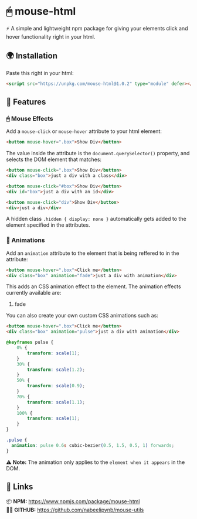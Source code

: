 # 🖱 mouse-html

⚡ A simple and lightweight npm package for giving your elements click and hover functionality right in your html.


## 🌍 Installation

Paste this right in your html:
```html
<script src="https://unpkg.com/mouse-html@1.0.2" type="module" defer></script>
```

## 🚀 Features

### 🖱 Mouse Effects

Add a `mouse-click` or `mouse-hover` attribute to your html element:

```html
<button mouse-hover=".box">Show Div</button>
```

The value inside the attribute is the `document.querySelector()` property, and selects the DOM element that matches:

```html
<button mouse-click=".box">Show Div</button>
<div class="box">just a div with a class</div>
```

```html
<button mouse-click="#box">Show Div</button>
<div id="box">just a div with an id</div>
```

```html
<button mouse-click="div">Show Div</button>
<div>just a div</div>
```

A hidden class `.hidden { display: none }` automatically gets added to the element specified in the attributes.

### 🎉 Animations

Add an `animation` attribute to the element that is being reffered to in the attribute:

```html
<button mouse-hover=".box">Click me</button>
<div class="box" animation="fade">just a div with animation</div>
```

This adds an CSS animation effect to the element. The animation effects currently available are:<br>

1. fade

You can also create your own custom CSS animations such as:

```html
<button mouse-hover=".box">Click me</button>
<div class="box" animation="pulse">just a div with animation</div>
```

```css
@keyframes pulse {
    0% {
        transform: scale(1);
    }
    30% {
        transform: scale(1.2);
    }
    50% {
        transform: scale(0.9);
    }
    70% {
        transform: scale(1.1);
    }
    100% {
        transform: scale(1);
    }
}

.pulse {
  animation: pulse 0.6s cubic-bezier(0.5, 1.5, 0.5, 1) forwards;
}
```
⚠ **Note:** The animation only applies to the `element when it appears` in the DOM.

## 🔗 Links

📦 **NPM:** https://www.npmjs.com/package/mouse-html<br>
🐱‍👤 **GITHUB:** https://github.com/nabeelipynb/mouse-utils